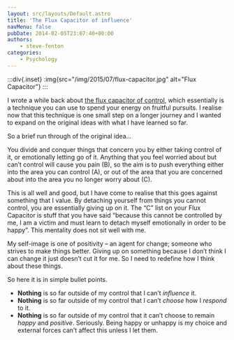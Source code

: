 ```yaml
---
layout: src/layouts/Default.astro
title: 'The Flux Capacitor of influence'
navMenu: false
pubDate: 2014-02-05T23:07:40+00:00
authors:
    - steve-fenton
categories:
    - Psychology
---
```


:::div{.inset}
:img{src="/img/2015/07/flux-capacitor.jpg" alt="Flux Capacitor"}
:::

I wrote a while back about [the flux capacitor of control](/blog/2012/08/the-flux-capacitor-of-control/), which essentially is a technique you can use to spend your energy on fruitful pursuits. I realise now that this technique is one small step on a longer journey and I wanted to expand on the original ideas with what I have learned so far.

So a brief run through of the original idea…

You divide and conquer things that concern you by either taking control of it, or emotionally letting go of it. Anything that you feel worried about but can’t control will cause you pain (B), so the aim is to push everything either into the area you can control (A), or out of the area that you are concerned about into the area you no longer worry about (C).

This is all well and good, but I have come to realise that this goes against something that I value. By detaching yourself from things you cannot control, you are essentially giving up on it. The “C” list on your Flux Capacitor is stuff that you have said “because this cannot be controlled by me, I am a victim and must learn to detach myself emotionally in order to be happy”. This mentality does not sit well with me.

My self-image is one of positivity – an agent for change; someone who strives to make things better. Giving up on something because I don’t think I can change it just doesn’t cut it for me. So I need to redefine how I think about these things.

So here it is in simple bullet points.

- **Nothing** is so far outside of my control that I can’t *influence* it.
- **Nothing** is so far outside of my control that I can’t *choose* how I *respond* to it.
- **Nothing** is so far outside of my control that it can’t choose to remain *happy* and *positive*. Seriously. Being happy or unhappy is my choice and external forces can’t affect this unless I let them.